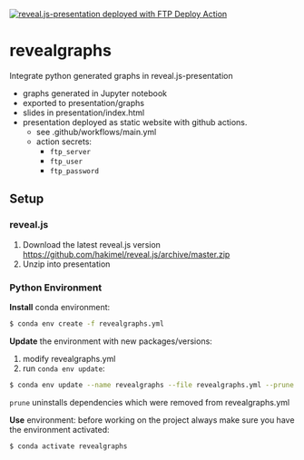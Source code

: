 [<img alt="reveal.js-presentation deployed with FTP Deploy Action" src="https://img.shields.io/badge/Deployed With-FTP DEPLOY ACTION-%3CCOLOR%3E?style=for-the-badge&color=2b9348">](https://github.com/SamKirkland/FTP-Deploy-Action)
# revealgraphs
Integrate python generated graphs in reveal.js-presentation
* graphs generated in Jupyter notebook
* exported to presentation/graphs
* slides in presentation/index.html
* presentation deployed as static website with github actions. 
  * see .github/workflows/main.yml
  * action secrets:
    * `ftp_server`
    * `ftp_user`
    * `ftp_password`
## Setup
### reveal.js
1. Download the latest reveal.js version https://github.com/hakimel/reveal.js/archive/master.zip
2. Unzip into presentation

### Python Environment
**Install** conda environment:
```sh
$ conda env create -f revealgraphs.yml
```
**Update** the environment with new packages/versions:
1. modify revealgraphs.yml
2. run `conda env update`:
```sh
$ conda env update --name revealgraphs --file revealgraphs.yml --prune
```
`prune` uninstalls dependencies which were removed from revealgraphs.yml

**Use** environment:
before working on the project always make sure you have the environment activated:
```sh
$ conda activate revealgraphs
```
